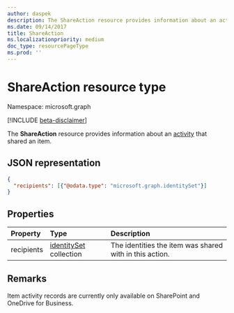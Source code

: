 ```yaml
---
author: daspek
description: The ShareAction resource provides information about an activity that shared an item.
ms.date: 09/14/2017
title: ShareAction
ms.localizationpriority: medium
doc_type: resourcePageType
ms.prod: ''
---
```


# ShareAction resource type

Namespace: microsoft.graph

[!INCLUDE [beta-disclaimer](../../includes/beta-disclaimer.md)]

The **ShareAction** resource provides information about an [activity][activity] that shared an item.

[activity]: itemactivity.md

## JSON representation

<!-- {
  "blockType": "resource",
  "optionalProperties": [ ],
  "@type": "microsoft.graph.shareAction"
}-->

```json
{
  "recipients": [{"@odata.type": "microsoft.graph.identitySet"}]
}
```

## Properties

| Property   | Type                       | Description                                             |
| :--------- | :------------------------- | :------------------------------------------------------ |
| recipients | [identitySet][] collection | The identities the item was shared with in this action. |

[identitySet]: identityset.md

## Remarks

Item activity records are currently only available on SharePoint and OneDrive for Business.

<!--
{
  "type": "#page.annotation",
  "description": "The ShareAction object provides information about who an item was shared to in a share action.",
  "keywords": "activities,activity,action,mention",
  "section": "documentation",
  "tocPath": "Resources/ShareAction",
  "suppressions": []
}
-->

